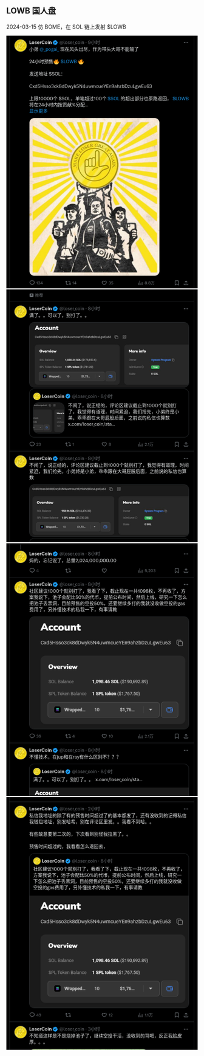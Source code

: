 ## LOWB 国人盘

2024-03-15 仿 BOME，在 SOL 链上发射 $LOWB 

<img width="600" src="assets/lowb1.png"/>
<img width="600" src="assets/lowb2.png"/>
<img width="600" src="assets/lowb3.png"/>
<img width="600" src="assets/lowb4.png"/>
